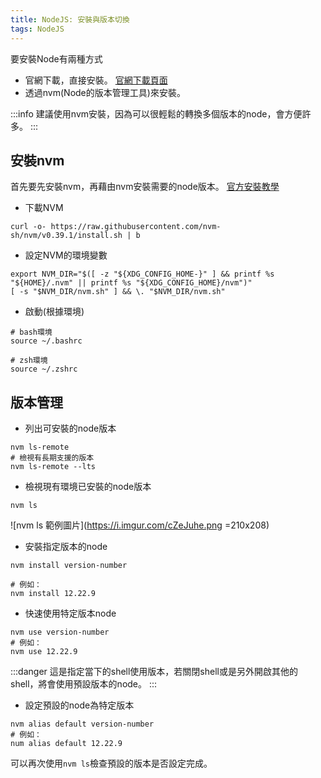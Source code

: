 ```yaml
---
title: NodeJS: 安裝與版本切換
tags: NodeJS
---
```

要安裝Node有兩種方式
- 官網下載，直接安裝。
[官網下載頁面](https://nodejs.org/zh-tw/download/)
- 透過nvm(Node的版本管理工具)來安裝。

:::info
建議使用nvm安裝，因為可以很輕鬆的轉換多個版本的node，會方便許多。
:::

## 安裝nvm
首先要先安裝nvm，再藉由nvm安裝需要的node版本。
[官方安裝教學](https://github.com/nvm-sh/nvm#installing-and-updating)

- 下載NVM
```bash=
curl -o- https://raw.githubusercontent.com/nvm-sh/nvm/v0.39.1/install.sh | b
```
- 設定NVM的環境變數
```bash=
export NVM_DIR="$([ -z "${XDG_CONFIG_HOME-}" ] && printf %s "${HOME}/.nvm" || printf %s "${XDG_CONFIG_HOME}/nvm")"
[ -s "$NVM_DIR/nvm.sh" ] && \. "$NVM_DIR/nvm.sh"
```
- 啟動(根據環境)
```bash=
# bash環境
source ~/.bashrc

# zsh環境
source ~/.zshrc
```

## 版本管理
- 列出可安裝的node版本
```bash.nvm=
nvm ls-remote
# 檢視有長期支援的版本
nvm ls-remote --lts
```
- 檢視現有環境已安裝的node版本
```bash.nvm=
nvm ls
```
![nvm ls 範例圖片](https://i.imgur.com/cZeJuhe.png =210x208)

- 安裝指定版本的node
```bash.nvm=
nvm install version-number

# 例如：
nvm install 12.22.9
```
- 快速使用特定版本node
```bash.nvm=
nvm use version-number
# 例如：
nvm use 12.22.9
```
:::danger
這是指定當下的shell使用版本，若關閉shell或是另外開啟其他的shell，將會使用預設版本的node。
:::
- 設定預設的node為特定版本
```bash.nvm=
nvm alias default version-number
# 例如：
num alias default 12.22.9
```
可以再次使用`nvm ls`檢查預設的版本是否設定完成。